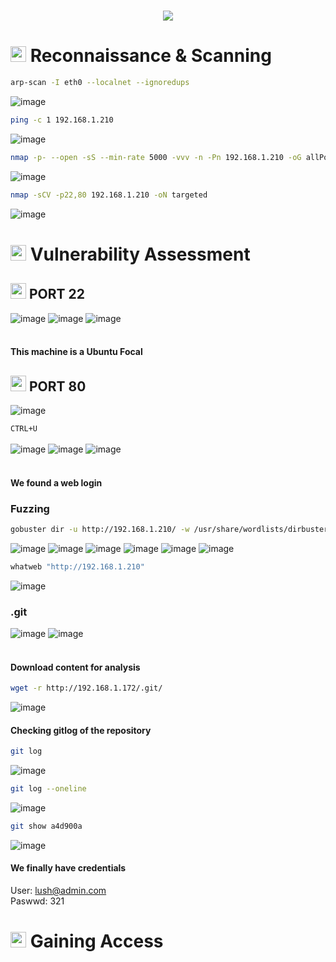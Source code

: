 <h1 align="center"><picture><img src = "https://github.com/user-attachments/assets/104873e8-46e1-4264-a1e7-51389bc48a1e"></picture></h1>

<h1><picture><img src="https://media2.giphy.com/media/QssGEmpkyEOhBCb7e1/giphy.gif?cid=ecf05e47a0n3gi1bfqntqmob8g9aid1oyj2wr3ds3mg700bl&rid=giphy.gif" width ="25"> </picture>Reconnaissance & Scanning</h1>

```bash
arp-scan -I eth0 --localnet --ignoredups
```
![image](https://github.com/user-attachments/assets/de8e5575-0453-497e-80f7-9467daf35c28)

```bash
ping -c 1 192.168.1.210
```
![image](https://github.com/user-attachments/assets/88319795-5f50-45a4-b7e0-4a89fca4c012)

```bash
nmap -p- --open -sS --min-rate 5000 -vvv -n -Pn 192.168.1.210 -oG allPorts
```
![image](https://github.com/user-attachments/assets/caab3713-32f9-45cb-9347-4540c21e16df)

```bash
nmap -sCV -p22,80 192.168.1.210 -oN targeted
```
![image](https://github.com/user-attachments/assets/9d7977fb-b01e-4c8f-9237-8b3dcb959f48)

<h1><picture><img src="https://media2.giphy.com/media/QssGEmpkyEOhBCb7e1/giphy.gif?cid=ecf05e47a0n3gi1bfqntqmob8g9aid1oyj2wr3ds3mg700bl&rid=giphy.gif" width ="25"> </picture>Vulnerability Assessment</h1>

<h2><picture><img src="https://media2.giphy.com/media/QssGEmpkyEOhBCb7e1/giphy.gif?cid=ecf05e47a0n3gi1bfqntqmob8g9aid1oyj2wr3ds3mg700bl&rid=giphy.gif" width ="25"> </picture>PORT 22</h2>

![image](https://github.com/user-attachments/assets/fb033fd8-2155-4cbd-8e52-9f1a9a42d500)
![image](https://github.com/user-attachments/assets/df1662e7-8ff5-4ea0-9eb2-bd2c1f0f207f)
![image](https://github.com/user-attachments/assets/e7765820-701f-4ab2-bba6-afb011e37593)<br>
<br>
#### **This machine is a Ubuntu Focal**

<h2><picture><img src="https://media2.giphy.com/media/QssGEmpkyEOhBCb7e1/giphy.gif?cid=ecf05e47a0n3gi1bfqntqmob8g9aid1oyj2wr3ds3mg700bl&rid=giphy.gif" width ="25"> </picture>PORT 80</h2>

![image](https://github.com/user-attachments/assets/d42310cb-ab4b-46fe-8bf3-6754bf48e422)

``CTRL+U``
<br>
<br>
![image](https://github.com/user-attachments/assets/94f0d78a-3a61-48f3-b968-07132e49bc7a)
![image](https://github.com/user-attachments/assets/87d49f77-cc5a-4aa5-9daf-eb9186bd72ed)
![image](https://github.com/user-attachments/assets/c8ee583d-de18-4adf-ba69-4fabeb1977e3)<br>
<br>
#### **We found a web login**

### **Fuzzing**
```bash
gobuster dir -u http://192.168.1.210/ -w /usr/share/wordlists/dirbuster/directory-list-lowercase-2.3-medium.txt -x txt,py,php,sh,html,js
```
![image](https://github.com/user-attachments/assets/dbad34e3-bd2f-4f82-922e-97e197aca627)
![image](https://github.com/user-attachments/assets/9821288a-4bc4-40c7-a197-5ee7129a8fde)
![image](https://github.com/user-attachments/assets/8660a7ea-4ec9-4510-87c1-4c3c5c0d98dd)
![image](https://github.com/user-attachments/assets/3216459f-0e6e-4f5b-a488-d0def89b5a41)
![image](https://github.com/user-attachments/assets/2d8a2c67-dfc0-4bde-bfc9-61546d49ea94)
![image](https://github.com/user-attachments/assets/e9754472-778d-4b38-aa5f-35641fe76548)

```bash
whatweb "http://192.168.1.210"
```
![image](https://github.com/user-attachments/assets/9897106f-25dd-4fda-8a3e-f2b6e8d2ef01)

### **.git**
![image](https://github.com/user-attachments/assets/75deb6fc-8d73-4be7-9e1b-afd111bdf1e7)
![image](https://github.com/user-attachments/assets/9a9828e5-b238-478c-8741-10275f16d3e8)
<br>
<br>
#### **Download content for analysis**
```bash
wget -r http://192.168.1.172/.git/
```
![image](https://github.com/user-attachments/assets/d7394a20-d0f7-4b50-af99-eecdee7674bb)

#### **Checking gitlog of the repository**
```bash
git log
```
![image](https://github.com/user-attachments/assets/967b793f-91c8-4ca7-a92a-8783711c90d6)

```bash
git log --oneline
```
![image](https://github.com/user-attachments/assets/7285dea1-a75d-4c84-9816-e2779fd60645)

```bash
git show a4d900a
```
![image](https://github.com/user-attachments/assets/d01f05b0-960f-492b-aa69-978889012c18)

#### **We finally have credentials**
User:    lush@admin.com<br>
Paswwd:  321

<h1><picture><img src="https://media2.giphy.com/media/QssGEmpkyEOhBCb7e1/giphy.gif?cid=ecf05e47a0n3gi1bfqntqmob8g9aid1oyj2wr3ds3mg700bl&rid=giphy.gif" width ="25"> </picture>Gaining Access</h1>













